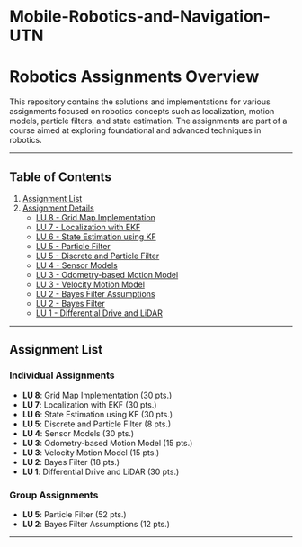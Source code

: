 # Mobile-Robotics-and-Navigation-UTN
# Robotics Assignments Overview

This repository contains the solutions and implementations for various assignments focused on robotics concepts such as localization, motion models, particle filters, and state estimation. The assignments are part of a course aimed at exploring foundational and advanced techniques in robotics.

---

## Table of Contents

1. [Assignment List](#assignment-list)
2. [Assignment Details](#assignment-details)
   - [LU 8 - Grid Map Implementation](#lu-8---grid-map-implementation)
   - [LU 7 - Localization with EKF](#lu-7---localization-with-ekf)
   - [LU 6 - State Estimation using KF](#lu-6---state-estimation-using-kf)
   - [LU 5 - Particle Filter](#lu-5---particle-filter)
   - [LU 5 - Discrete and Particle Filter](#lu-5---discrete-and-particle-filter)
   - [LU 4 - Sensor Models](#lu-4---sensor-models)
   - [LU 3 - Odometry-based Motion Model](#lu-3---odometry-based-motion-model)
   - [LU 3 - Velocity Motion Model](#lu-3---velocity-motion-model)
   - [LU 2 - Bayes Filter Assumptions](#lu-2---bayes-filter-assumptions)
   - [LU 2 - Bayes Filter](#lu-2---bayes-filter)
   - [LU 1 - Differential Drive and LiDAR](#lu-1---differential-drive-and-lidar)


---

## Assignment List

### Individual Assignments

- **LU 8**: Grid Map Implementation (30 pts.)
- **LU 7**: Localization with EKF (30 pts.)
- **LU 6**: State Estimation using KF (30 pts.)
- **LU 5**: Discrete and Particle Filter (8 pts.)
- **LU 4**: Sensor Models (30 pts.)
- **LU 3**: Odometry-based Motion Model (15 pts.)
- **LU 3**: Velocity Motion Model (15 pts.)
- **LU 2**: Bayes Filter (18 pts.)
- **LU 1**: Differential Drive and LiDAR (30 pts.)

### Group Assignments

- **LU 5**: Particle Filter (52 pts.)
- **LU 2**: Bayes Filter Assumptions (12 pts.)

---



